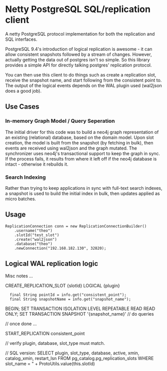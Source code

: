 # Netty PostgreSQL SQL/replication client

A netty PostgreSQL protocol implementation for both the replication and SQL interfaces.


PostgreSQL 9.4's introduction of logical replication is awesome - it can allow consistent snapshots followed by a stream of changes.  However, actually 
getting the data out of postgres isn't so simple.  So this library provides a simple API for directly talking postgres' replication protocol.

You can then use this client to do things such as create a replication slot, receive the snapshot name, and start following from the consistent point to. The output
of the logical events depends on the WAL plugin used (wal2json does a good job).

## Use Cases

### In-memory Graph Model / Query Seperation

The initial driver for this code was to build a neo4j graph representation of an existing (relational) database, based on the domain model.  Upon slot creation, the model is built from the snapshot (by fetching in bulk), then events are received using wal2json and the graph mutated.  The synchronizer uses neo4j's transactional support to keep the graph in sync.  If the process fails, it results from where it left off if the neo4j database is intact - otherwise it rebuilds it.   
 
### Search Indexing

Rather than trying to keep applications in sync with full-text search indexes, a snapshot is used to build the initial index in bulk, then updates applied as micro batches.
 

## Usage

    ReplicationConnection conn = new ReplicationConnectionBuilder()
        .username("theo")
        .slotId("test_slot")
        .create("wal2json")
        .database("theo")
        .newConnection("192.168.182.130", 32820);


## Logical WAL replication logic

Misc notes ...


  CREATE_REPLICATION_SLOT {slotId} LOGICAL {plugin}

      final String pointId = info.get("consistent_point");
      final String snapshotName = info.get("snapshot_name");

  BEGIN;
  SET TRANSACTION ISOLATION LEVEL REPEATABLE READ READ ONLY;
  SET TRANSACTION SNAPSHOT '{snapshot_name}'
  // do queries
  
  
  
  // once done ...
  
  START_REPLICATION consistent_point
  
  
  // verify
  plugin, database, slot_type must match.
  
  // SQL version:
  SELECT plugin, slot_type, database, active, xmin, catalog_xmin, restart_lsn FROM pg_catalog.pg_replication_slots WHERE slot_name = " + ProtoUtils.value(this.slotId)